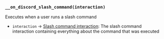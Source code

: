 ### `__on_discord_slash_command(interaction)`

Executes when a user runs a slash command

* `interaction` -> [Slash command interaction](/values/interactions/slash-command-interaction.md): The slash command interaction containing everything about the command that was executed